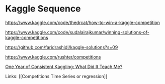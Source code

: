 
# Kaggle Sequence


https://www.kaggle.com/code/thedrcat/how-to-win-a-kaggle-competition

https://www.kaggle.com/code/sudalairajkumar/winning-solutions-of-kaggle-competitions

https://github.com/faridrashidi/kaggle-solutions?s=09

https://www.kaggle.com/rushter/competitions

[One Year of Consistent Kaggling: What Did It Teach Me?](https://towardsdatascience.com/1-year-of-continuous-kaggling-what-did-it-taught-me-d267c222cfa3)


Links:
[[Competitions Time Series or regression]]
